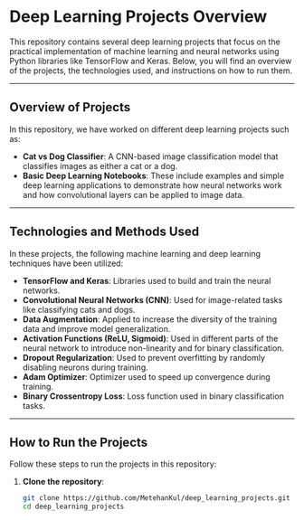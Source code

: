 # Deep Learning Projects Overview

This repository contains several deep learning projects that focus on the practical implementation of machine learning and neural networks using Python libraries like TensorFlow and Keras. Below, you will find an overview of the projects, the technologies used, and instructions on how to run them.

---

## Overview of Projects

In this repository, we have worked on different deep learning projects such as:
- **Cat vs Dog Classifier**: A CNN-based image classification model that classifies images as either a cat or a dog.
- **Basic Deep Learning Notebooks**: These include examples and simple deep learning applications to demonstrate how neural networks work and how convolutional layers can be applied to image data.

---

## Technologies and Methods Used

In these projects, the following machine learning and deep learning techniques have been utilized:

- **TensorFlow and Keras**: Libraries used to build and train the neural networks.
- **Convolutional Neural Networks (CNN)**: Used for image-related tasks like classifying cats and dogs.
- **Data Augmentation**: Applied to increase the diversity of the training data and improve model generalization.
- **Activation Functions (ReLU, Sigmoid)**: Used in different parts of the neural network to introduce non-linearity and for binary classification.
- **Dropout Regularization**: Used to prevent overfitting by randomly disabling neurons during training.
- **Adam Optimizer**: Optimizer used to speed up convergence during training.
- **Binary Crossentropy Loss**: Loss function used in binary classification tasks.

---

## How to Run the Projects

Follow these steps to run the projects in this repository:

1. **Clone the repository**:
   ```bash
   git clone https://github.com/MetehanKul/deep_learning_projects.git
   cd deep_learning_projects
